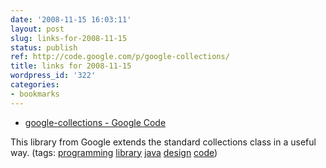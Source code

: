 ```yaml
---
date: '2008-11-15 16:03:11'
layout: post
slug: links-for-2008-11-15
status: publish
ref: http://code.google.com/p/google-collections/
title: links for 2008-11-15
wordpress_id: '322'
categories:
- bookmarks
---
```


  * [google-collections - Google Code](http://code.google.com/p/google-collections/)


This library from Google extends the standard collections class in a useful way. (tags: [programming](http://delicious.com/eob/programming) [library](http://delicious.com/eob/library) [java](http://delicious.com/eob/java) [design](http://delicious.com/eob/design) [code](http://delicious.com/eob/code))



